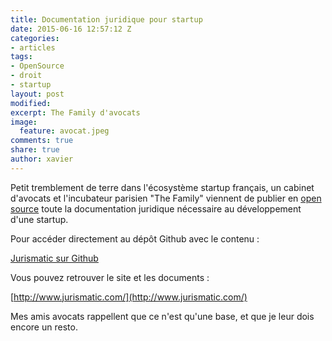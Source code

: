 ```yaml
---
title: Documentation juridique pour startup
date: 2015-06-16 12:57:12 Z
categories:
- articles
tags:
- OpenSource
- droit
- startup
layout: post
modified: 
excerpt: The Family d'avocats
image:
  feature: avocat.jpeg
comments: true
share: true
author: xavier
---
```


Petit tremblement de terre dans l'écosystème startup français, un cabinet d'avocats et l'incubateur parisien "The Family" viennent de publier en [open source](/articles/LicencesOuvertes/) toute la documentation juridique nécessaire au développement d'une startup. 

Pour accéder directement au dépôt Github avec le contenu :

[Jurismatic sur Github](https://github.com/jurismatic/jurismatic)

Vous pouvez retrouver le site et les documents :

[http://www.jurismatic.com/](http://www.jurismatic.com/)

Mes amis avocats rappellent que ce n'est qu'une base, et que je leur dois encore un resto.